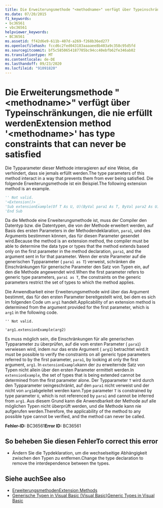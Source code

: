 ```yaml
---
title: Die Erweiterungsmethode "<methodname>" verfügt über Typeinschränkungen, die nie erfüllt werden
ms.date: 07/20/2015
f1_keywords:
- bc36561
- vbc36561
helpviewer_keywords:
- BC36561
ms.assetid: ff42d6e9-611b-407d-a269-f268b36ed277
ms.openlocfilehash: fccd6c2fed043183aaaaee8b403a9c358c95d5fd
ms.sourcegitcommit: bf5c5850654187705bc94cc40ebfb62fe346ab02
ms.translationtype: MT
ms.contentlocale: de-DE
ms.lasthandoff: 09/23/2020
ms.locfileid: "91091820"
---
```

# <a name="extension-method-methodname-has-type-constraints-that-can-never-be-satisfied"></a><span data-ttu-id="7336e-102">Die Erweiterungsmethode "\<methodname>" verfügt über Typeinschränkungen, die nie erfüllt werden</span><span class="sxs-lookup"><span data-stu-id="7336e-102">Extension method '\<methodname>' has type constraints that can never be satisfied</span></span>

<span data-ttu-id="7336e-103">Die Typparameter dieser Methode interagieren auf eine Weise, die verhindert, dass sie jemals erfüllt werden.</span><span class="sxs-lookup"><span data-stu-id="7336e-103">The type parameters of this method interact in a way that prevents them from ever being satisfied.</span></span> <span data-ttu-id="7336e-104">Die folgende Erweiterungsmethode ist ein Beispiel.</span><span class="sxs-lookup"><span data-stu-id="7336e-104">The following extension method is an example.</span></span>  
  
```vb  
'' Not valid.  
'<Extension()> _  
'Sub extensionExample(Of T As U, U)(ByVal para1 As T, ByVal para2 As U)  
'End Sub  
```  
  
 <span data-ttu-id="7336e-105">Da die Methode eine Erweiterungsmethode ist, muss der Compiler den Datentyp bzw. die Datentypen, die von der Methode erweitert werden, auf Basis des ersten Parameters in der Methodendeklaration, `para1`, und des Arguments bestimmen können, das für diesen Parameter gesendet wird.</span><span class="sxs-lookup"><span data-stu-id="7336e-105">Because the method is an extension method, the compiler must be able to determine the data type or types that the method extends based only on the first parameter in the method declaration, `para1`, and the argument sent in for that parameter.</span></span> <span data-ttu-id="7336e-106">Wenn der erste Parameter auf die generischen Typparameter ( `para1 as T`) verweist, schränken die Einschränkungen für generische Parameter den Satz von Typen ein, auf den die Methode angewendet wird.</span><span class="sxs-lookup"><span data-stu-id="7336e-106">When the first parameter refers to generic type parameters, `para1 as T`, the constraints on the generic parameters restrict the set of types to which the method applies.</span></span>  
  
 <span data-ttu-id="7336e-107">Die Anwendbarkeit einer Erweiterungsmethode wird über das Argument bestimmt, das für den ersten Parameter bereitgestellt wird, bei dem es sich im folgenden Code um `arg1` handelt.</span><span class="sxs-lookup"><span data-stu-id="7336e-107">Applicability of an extension method is determined from the argument provided for the first parameter, which is `arg1` in the following code.</span></span>  
  
 `'' Not valid.`  
  
 `'arg1.extensionExample(arg2)`  
  
 <span data-ttu-id="7336e-108">Es muss möglich sein, die Einschränkungen für alle generischen Typparameter zu überprüfen, auf die vom ersten Parameter ( `para1`) verwiesen wird, indem nur das erste Argument ( `arg1`) betrachtet wird.</span><span class="sxs-lookup"><span data-stu-id="7336e-108">It must be possible to verify the constraints on all generic type parameters referred to by the first parameter, `para1`, by looking at only the first argument, `arg1`.</span></span> <span data-ttu-id="7336e-109">In `extensionExample`kann der zu erweiternde Satz von Typen nicht allein über den ersten Parameter ermittelt werden.</span><span class="sxs-lookup"><span data-stu-id="7336e-109">In `extensionExample`, the set of types that is being extended cannot be determined from the first parameter alone.</span></span> <span data-ttu-id="7336e-110">Der Typparameter `T` wird durch den Typparameter `U`eingeschränkt, auf den `para1` nicht verweist und der nicht von `arg1`abgeleitet werden kann.</span><span class="sxs-lookup"><span data-stu-id="7336e-110">Type parameter `T` is constrained by type parameter `U`, which is not referenced by `para1` and cannot be inferred from `arg1`.</span></span> <span data-ttu-id="7336e-111">Aus diesem Grund kann die Anwendbarkeit der Methode auf alle möglichen Typen nicht überprüft werden, und die Methode kann nie aufgerufen werden.</span><span class="sxs-lookup"><span data-stu-id="7336e-111">Therefore, the applicability of the method to any possible type cannot be verified, and the method can never be called.</span></span>  
  
 <span data-ttu-id="7336e-112">**Fehler-ID:** BC36561</span><span class="sxs-lookup"><span data-stu-id="7336e-112">**Error ID:** BC36561</span></span>  
  
## <a name="to-correct-this-error"></a><span data-ttu-id="7336e-113">So beheben Sie diesen Fehler</span><span class="sxs-lookup"><span data-stu-id="7336e-113">To correct this error</span></span>  
  
- <span data-ttu-id="7336e-114">Ändern Sie die Typdeklaration, um die wechselseitige Abhängigkeit zwischen den Typen zu entfernen.</span><span class="sxs-lookup"><span data-stu-id="7336e-114">Change the type declaration to remove the interdependence between the types.</span></span>  
  
## <a name="see-also"></a><span data-ttu-id="7336e-115">Siehe auch</span><span class="sxs-lookup"><span data-stu-id="7336e-115">See also</span></span>

- [<span data-ttu-id="7336e-116">Erweiterungsmethoden</span><span class="sxs-lookup"><span data-stu-id="7336e-116">Extension Methods</span></span>](../programming-guide/language-features/procedures/extension-methods.md)
- [<span data-ttu-id="7336e-117">Generische Typen in Visual Basic (Visual Basic)</span><span class="sxs-lookup"><span data-stu-id="7336e-117">Generic Types in Visual Basic</span></span>](../programming-guide/language-features/data-types/generic-types.md)
